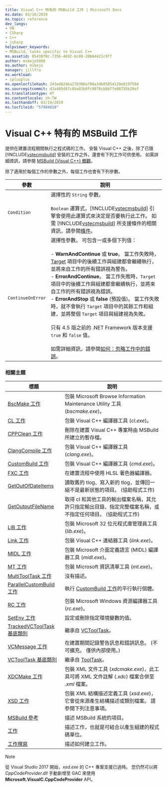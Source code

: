 ```yaml
---
title: Visual C++ 特有的 MSBuild 工作 | Microsoft Docs
ms.date: 03/10/2019
ms.topic: reference
dev_langs:
- VB
- CSharp
- C++
- jsharp
helpviewer_keywords:
- MSBuild, tasks specific to Visual C++
ms.assetid: 05410f0c-7356-4692-bc00-20664421c9ff
author: mikejo5000
ms.author: mikejo
manager: jillfra
ms.workload:
- cplusplus
ms.openlocfilehash: 243ed824ba278300a798a34b05854129e8197504
ms.sourcegitcommit: d3a485d47c6ba01b0fc9878cbbb7fe88755b29af
ms.translationtype: HT
ms.contentlocale: zh-TW
ms.lasthandoff: 03/19/2019
ms.locfileid: "57984010"
---
```

# <a name="msbuild-tasks-specific-to-visual-c"></a>Visual C++ 特有的 MSBuild 工作
提供在建置流程期間執行之程式碼的工作。 安裝 Visual C++ 之後，除了已隨 [!INCLUDE[vstecmsbuild](../extensibility/internals/includes/vstecmsbuild_md.md)] 安裝的工作之外，還會有下列工作可供使用。 如需詳細資訊，請參閱 [MSBuild (Visual C++) 概觀](/cpp/build/msbuild-visual-cpp-overview)。

 除了適用於每個工作的參數之外，每個工作也會有下列參數。

| 參數 | 說明 |
|-------------------| - |
| `Condition` | 選擇性的 `String` 參數。<br /><br /> `Boolean` 運算式，[!INCLUDE[vstecmsbuild](../extensibility/internals/includes/vstecmsbuild_md.md)] 引擎會使用此運算式來決定是否要執行此工作。 如需 [!INCLUDE[vstecmsbuild](../extensibility/internals/includes/vstecmsbuild_md.md)] 所支援條件的相關資訊，請參閱[條件](../msbuild/msbuild-conditions.md)。 |
| `ContinueOnError` | 選擇性參數。 可包含一或多個下列值：<br /><br /> -   **WarnAndContinue** 或 **true**。 當工作失敗時，[Target](../msbuild/target-element-msbuild.md) 項目中的後續工作與組建都會繼續執行，並將來自工作的所有錯誤視為警告。<br />-   **ErrorAndContinue**。 當工作失敗時，`Target` 項目中的後續工作與組建都會繼續執行，並將來自工作的所有錯誤視為錯誤。<br />-   **ErrorAndStop** 或 **false** (預設值)。 當工作失敗時，就不會執行 `Target` 項目中的其餘工作和組建，並將整個 `Target` 項目與組建視為失敗。<br /><br /> 只有 4.5 版之前的 .NET Framework 版本支援 `true` 和 `false` 值。<br /><br /> 如需詳細資訊，請參閱[如何：忽略工作中的錯誤](../msbuild/how-to-ignore-errors-in-tasks.md)。 |

### <a name="related-topics"></a>相關主題

|標題|說明|
|-----------|-----------------|
|[BscMake 工作](../msbuild/bscmake-task.md)|包裝 Microsoft Browse Information Maintenance Utility 工具 (*bscmake.exe*)。|
|[CL 工作](../msbuild/cl-task.md)|包裝 Visual C++ 編譯器工具 (*cl.exe*)。|
|[CPPClean 工作](../msbuild/cppclean-task.md)|刪除在建置 Visual C++ 專案時由 MSBuild 所建立的暫存檔。|
|[ClangCompile 工作](../msbuild/clangcompile-task.md)|包裝 Visual C++ 編譯器工具 (*clang.exe*)。|
|[CustomBuild 工作](../msbuild/custombuild-task.md)|包裝 Visual C++ 編譯器工具 (*cmd.exe*)。|
|[FXC 工作](../msbuild/fxc-task.md)|在建置流程中使用 HLSL 著色器編譯器。|
|[GetOutOfDateItems](../msbuild/getoutofdateitems-task.md)|讀取舊的 tlog、寫入新的 tlog，並傳回一組不是最新狀態的項目。 (協助程式工作)|
|[GetOutputFileName](../msbuild/getoutputfilename-task.md)|取得 cl 和其他工具的輸出檔案名稱，其允許只指定輸出目錄、指定完整檔案名稱，或不指定任何項目。 (協助程式工作)|
|[LIB 工作](../msbuild/lib-task.md)|包裝 Microsoft 32 位元程式庫管理員工具 (*lib.exe*)。|
|[Link 工作](../msbuild/link-task.md)|包裝 Visual C++ 連結器工具 (*link.exe*)。|
|[MIDL 工作](../msbuild/midl-task.md)|包裝 Microsoft 介面定義語言 (MIDL) 編譯器工具 (*midl.exe*)。|
|[MT 工作](../msbuild/mt-task.md)|包裝 Microsoft 資訊清單工具 (*mt.exe*)。|
|[MultiToolTask 工作](../msbuild/multitooltask-task.md)|沒有描述。|
|[ParallelCustomBuild 工作](../msbuild/parallelcustombuild-task.md)|執行 [CustomBuild 工作](../msbuild/custombuild-task.md)的平行執行個體。|
|[RC 工作](../msbuild/rc-task.md)|包裝 Microsoft Windows 資源編譯器工具 (*rc.exe*)。|
|[SetEnv 工作](../msbuild/setenv-task.md)|設定或刪除指定環境變數的值。|
|[TrackedVCToolTask 基底類別](../msbuild/trackedvctooltask-base-class.md)|繼承自 [VCToolTask](../msbuild/vctooltask-base-class.md)。|
|[VCMessage 工作](../msbuild/vcmessage-task.md)|在建置期間記錄警告訊息和錯誤訊息。 (不可擴充。 僅供內部使用。)|
|[VCToolTask 基底類別](../msbuild/vctooltask-base-class.md)|繼承自 [ToolTask](/dotnet/api/microsoft.build.utilities.tooltask)。|
|[XDCMake 工作](../msbuild/xdcmake-task.md)|包裝 XML 文件工具 (*xdcmake.exe*)，此工具可將 XML 文件註解 (*.xdc*) 檔案合併至 *.xml* 檔案。|
|[XSD 工作](../msbuild/xsd-task.md)|包裝 XML 結構描述定義工具 (*xsd.exe*)，它會從來源產生結構描述或類別檔案。 請參閱下列注意事項。|
|[MSBuild 參考](../msbuild/msbuild-reference.md)|描述 MSBuild 系統的項目。|
|[工作](../msbuild/msbuild-tasks.md)|描述工作，也就是可結合以產生組建的程式碼單位。|
|[工作撰寫](../msbuild/task-writing.md)|描述如何建立工作。|

> [!NOTE]
> 從 Visual Studio 2017 開始，*xsd.exe* 的 C++ 專案支援已過時。 您仍然可以將 *CppCodeProvider.dll* 手動新增至 GAC 來使用**Microsoft.VisualC.CppCodeProvider** API。